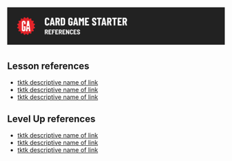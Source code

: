 # ![Card Game Starter - References](./assets/hero.png)

## Lesson references

- [tktk descriptive name of link]()
- [tktk descriptive name of link]()
- [tktk descriptive name of link]()

## Level Up references

- [tktk descriptive name of link]()
- [tktk descriptive name of link]()
- [tktk descriptive name of link]()
